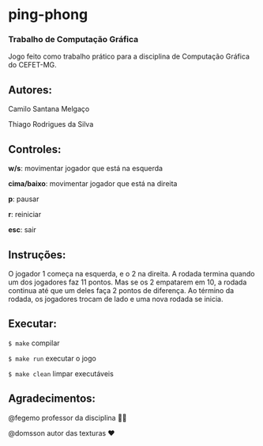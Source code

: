 # ping-phong
### Trabalho de Computação Gráfica

Jogo feito como trabalho prático para a disciplina de Computação Gráfica do CEFET-MG.

## Autores:

Camilo Santana Melgaço

Thiago Rodrigues da Silva

## Controles:

**w/s**: movimentar jogador que está na esquerda

**cima/baixo**: movimentar jogador que está na direita

**p**: pausar

**r**: reiniciar

**esc**: sair

## Instruções:

O jogador 1 começa na esquerda, e o 2 na direita. A rodada termina quando um dos jogadores faz 11 pontos. Mas se os 2 empatarem em 10, a rodada continua até que um deles faça 2 pontos de diferença. Ao término da rodada, os jogadores trocam de lado e uma nova rodada se inicia.

## Executar:

`$ make` compilar

`$ make run` executar o jogo

`$ make clean` limpar executáveis

## Agradecimentos:

@fegemo professor da disciplina :man_teacher:

@domsson autor das texturas :heart:
